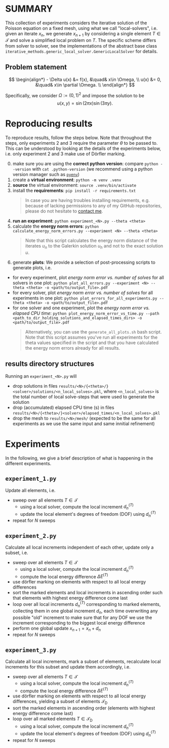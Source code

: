# SUMMARY

This collection of experiments considers the iterative solution
of the Poisson equation on a fixed mesh, using what we call "local-solvers",
i.e. given an iterate $x_n$, we generate $x_{n+1}$ by considering a single
element $T \in \mathcal{T}$ and solve a simplified local problem on $T$.
The specific scheme differs from solver to solver, see the implementations
of the abstract base class
`iterative_methods.generic_local_solver.GenericLocalSolver`
for details.

## Problem statement
$$
\begin{align*}
    - \Delta u(x) &= f(x), &\quad& x\in \Omega, \\
     u(x) &= 0, &\quad& x\in \partial \Omega. \\
\end{align*}
$$

Specifically, we consider $\Omega := (0, 1)^2$
and impose the solution to be
$$
u(x, y) = \sin(2 \pi x) \sin(3 \pi y).
$$

# Reproducing results

To reproduce results, follow the steps below.
Note that throughout the steps, only experiments 2 and 3 require the parameter $\theta$ to be passed to.
This can be understood by looking at the details of the experiments below, i.e.
only experiment 2 and 3 make use of Dörfler marking.

0. make sure you are using the **correct python version**: 
  compare `python --version` with `cat .python-version`
  (we recommend using a python version manager such as
  [`pyenv`](https://github.com/pyenv/pyenv))
1. create a **virtual environment**:
  `python -m venv .venv`
2. **source** the virtual environment:
  `source .venv/bin/activate`
3. install the **requirements**:
  `pip install -r requirements.txt`
    > In case you are having troubles installing requirements, e.g. because of lacking
    > permissions to any of my GitHub repositories, please do not hesitate to
    > [contact me](mailto:raphaelleu95@gmail.com).
4. **run an experiment**:
  `python experiment_<N>.py --theta <theta>`
5. calculate the **energy norm errors**:
  `python calculate_energy_norm_errors.py --experiment <N> --theta <theta>`
    > Note that this script calculates the energy norm distance of
    > the iterates $u_n$ to the Galerkin solution $u_h$
    > and not to the exact solution $u$.
6. generate **plots**: We provide a selection of post-processing scripts to generate plots, i.e.
  - for every experiment, plot _energy norm error vs. number of solves_ for all solvers in one plot:
    `python plot_all_errors.py --experiment <N> --theta <theta> -o <path/to/output_file>.pdf`
  - for every solver, plot _energy norm error vs. number of solves_  for all experiments in one plot:
    `python plot_errors_for_all_experiments.py --theta <theta> -o <path/to/output_file>.pdf`
  - for one solver and one experiment, plot the _energy norm error vs. elapsed CPU time_:
    `python plot_energy_norm_error_vs_time.py --path <path_to_dir_holding_solutions_and_elapsed_times_dirs> -o <path/to/output_file>.pdf`
      > Alternatively, you can use the `generate_all_plots.sh` bash script.
      > Note that this script assumes you've run all experiments for the theta values specified in the script
      > and that you have calculated the energy norm errors already for all results.

## results directory structures
Running an `experiment_<N>.py` will 
  - drop solutions in files
    `results/<N>/{<theta>/}<solver>/solutions/<n_local_solves>.pkl`,
    where `<n_local_solves>` is the total number of local
    solve-steps that were used to generate the solution
  - drop (accumulated) elapsed CPU time (s) in files
    `results/<N>/{<theta>/}<solver>/elapsed_times/<n_local_solves>.pkl`
  - drop the mesh to `results/<N>/mesh/`
    (expected to be the same for all experiments as we use the same input and same innitial refinement)

# Experiments
In the following, we give a brief description of what is happening
in the different experiments.

## `experiment_1.py`
Update all elements, i.e.
- sweep over all elements $T \in \mathcal{T}$
  - using a local solver, compute the local increment $d_n^{(T)}$
  - update the local element's degrees of freedom (DOF) using $d_n^{(T)}$
- repeat for $N$ sweeps

## `experiment_2.py`
Calculate all local increments independent of each other,
update only a subset, i.e.
- sweep over all elements $T \in \mathcal{T}$
  - using a local solver, compute the local increment $d_n^{(T)}$
  - compute the local energy difference $\Delta E^{(T)}$
- use dörfler marking on elements with respect to all local energy differences
- sort the marked elements and local increments in ascending order
  such that elements with highest energy difference come last
- loop over all local increments $d_n^{(T)}$ corresponding to marked elements,
  collecting them in one global increment $d_n$, each time overwriting
  any possible "old" increment to make sure that for any DOF we use the increment corresponding
  to the biggest local energy difference
- perform one global update $x_{n+1} = x_n + d_n$
- repeat for $N$ sweeps

## `experiment_3.py`
Calculate all local increments, mark a subset of elements,
recalculate local increments for this subset and update them accordingly, i.e.
- sweep over all elements $T \in \mathcal{T}$
  - using a local solver, compute the local increment $d_n^{(T)}$
  - compute the local energy difference $\Delta E^{(T)}$
- use dörfler marking on elements with respect to all local energy differences,
  yielding a subset of elements $\mathcal{T}_{\text{D}}$
- sort the marked elements in ascending order (elements with highest energy difference come last)
- loop over all marked elements $T \in \mathcal{T}_{\text{D}}$
  - using a local solver, compute the local increment $d_n^{(T)}$
  - update the local element's degrees of freedom (DOF) using $d_n^{(T)}$
- repeat for $N$ sweeps